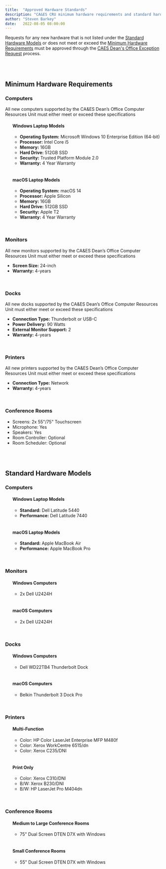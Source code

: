 ```yaml
---
title:  "Approved Hardware Standards"
description: "CA&ES CRU minimum hardware requirements and standard hardware models for laptops (Windows and macOS), monitors, printers, and docks."
author: "Steven Barkey"
date:   2022-08-05 08:00:00
---
```

<p>Requests for any new hardware that is not listed under the <a href="#standard-hardware-models">Standard Hardware Models</a> or does not meet or exceed the <a href="#minimum-hardware-requirements">Minimum Hardware Requirements</a> must be approved through the <a href="https://kb.ucdavis.edu/?id=7295" target="_new">CAES Dean's Office Exception Request</a> process.</p>
<br />
<br />
<h2>Minimum Hardware Requirements</h2>
<h3>Computers</h3>
<p>All new computers supported by the CA&ES Dean’s Office Computer Resources Unit must either meet or exceed these specifications</p>
<ul>
  <h4>Windows Laptop Models</h4>
  <ul>
  	<li><b>Operating System:</b> Microsoft Windows 10 Enterprise Edition (64-bit)</li>
  	<li><b>Processor:</b> Intel Core i5</li>
    <li><b>Memory:</b> 16GB</li>
    <li><b>Hard Drive:</b> 512GB SSD</li>
    <li><b>Security:</b> Trusted Platform Module 2.0</li>
    <li><b>Warranty:</b> 4 Year Warranty</li>
  </ul>
  <br />
  <h4>macOS Laptop Models</h4>
  <ul>
  	<li><b>Operating System:</b> macOS 14</li>
  	<li><b>Processor:</b> Apple Silicon</li>
    <li><b>Memory:</b> 16GB</li>
    <li><b>Hard Drive:</b> 512GB SSD</li>
    <li><b>Security:</b> Apple T2</li>
    <li><b>Warranty:</b> 4 Year Warranty</li>
  </ul>
</ul>
<br />
<h3>Monitors</h3>
<p>All new monitors supported by the CA&ES Dean’s Office Computer Resources Unit must either meet or exceed these specifications</p>
<ul>
	<li><b>Screen Size:</b> 24-inch</li>
	<li><b>Warranty:</b> 4-years</li>
</ul>
<br />
<h3>Docks</h3>
<p>All new docks supported by the CA&ES Dean’s Office Computer Resources Unit must either meet or exceed these specifications</p>
<ul>
	<li><b>Connection Type:</b> Thunderbolt or USB-C</li>
	<li><b>Power Delivery:</b> 90 Watts</li>
	<li><b>External Monitor Support:</b> 2</li>
	<li><b>Warranty:</b> 4-years</li>
</ul>
<br />
<h3>Printers</h3>
<p>All new printers supported by the CA&ES Dean’s Office Computer Resources Unit must either meet or exceed these specifications</p>
<ul>
	<li><b>Connection Type:</b> Network</li>
	<li><b>Warranty:</b> 4-years</li>
</ul>
<br />
<h3>Conference Rooms</h3>
<ul>
    <li>Screens: 2x 55"/75" Touchscreen</li>
    <li>Microphone: Yes</li>
    <li>Speakers: Yes</li>
    <li>Room Controller: Optional</li>
    <li>Room Scheduler: Optional</li>
</ul>
<br />
<br />
<h2>Standard Hardware Models</h2>
<h3>Computers</h3>
<ul>
  <h4>Windows Laptop Models</h4>
  <ul>
    <li><b>Standard:</b> Dell Latitude 5440</li>
    <li><b>Performance:</b> Dell Latitude 7440</li>
  </ul>
  <br />
  <h4>macOS Laptop Models</h4>
  <ul>
    <li><b>Standard:</b> Apple MacBook Air</li>
    <li><b>Performance:</b> Apple MacBook Pro</li>
  </ul>
</ul>
<br />
<h3>Monitors</h3>
<ul>
  <h4>Windows Computers</h4>
  <ul>
    <li>2x Dell U2424H</li>
  </ul>
  <br />
  <h4>macOS Computers</h4>
  <ul>
    <li>2x Dell U2424H</li>
  </ul>
</ul>
<br />
<h3>Docks</h3>
<ul>
  <h4>Windows Computers</h4>
  <ul>
    <li>Dell WD22TB4 Thunderbolt Dock</li>
  </ul>
  <br />
  <h4>macOS Computers</h4>
  <ul>
    <li>Belkin Thunderbolt 3 Dock Pro</li>
  </ul>
</ul>
<br />
<h3>Printers</h3>
<ul>
  <h4>Multi-Function</h4>
  <ul>
    <li>Color: HP Color LaserJet Enterprise MFP M480f</li>
    <li>Color: Xerox WorkCentre 6515/dn</li>
    <li>Color: Xerox C235/DNI</li>
  </ul>
  <br />
  <h4>Print Only</h4>
  <ul>
    <li>Color: Xerox C310/DNI</li>
    <li>B/W: Xerox B230/DNI</li>
    <li>B/W: HP LaserJet Pro M404dn</li>
  </ul>
</ul>
<br />
<h3>Conference Rooms</h3>
<ul>
  <h4>Medium to Large Conference Rooms</h4>
  <ul>
    <li>75" Dual Screen DTEN D7X with Windows</li>
  </ul>
  <br />
  <h4>Small Conference Rooms</h4>
  <ul>
    <li>55" Dual Screen DTEN D7X with Windows</li>
  </ul>
</ul>
